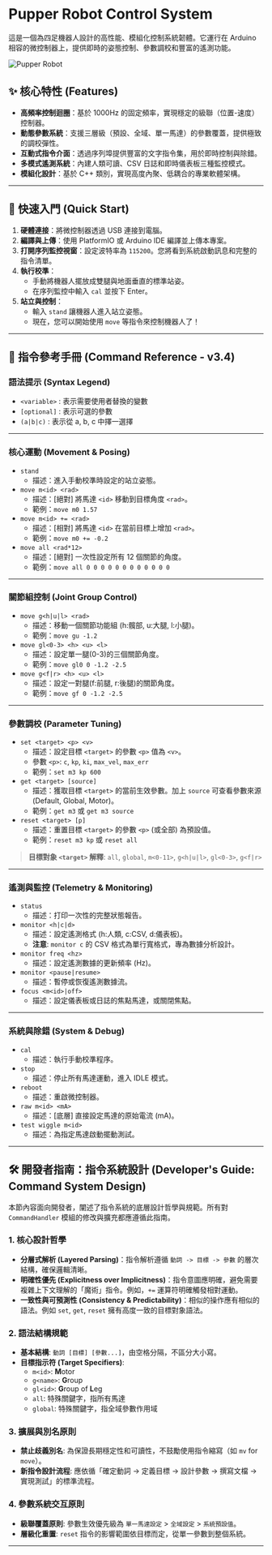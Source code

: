 # Pupper Robot Control System

這是一個為四足機器人設計的高性能、模組化控制系統韌體。它運行在 Arduino 相容的微控制器上，提供即時的姿態控制、參數調校和豐富的遙測功能。

<!-- 可選：在這裡放一張機器人的酷炫照片或 GIF 動畫 -->
![Pupper Robot](images/robot-image.jpg)

## ✨ 核心特性 (Features)

*   **高頻率控制迴圈**：基於 1000Hz 的固定頻率，實現穩定的級聯（位置-速度）控制器。
*   **動態參數系統**：支援三層級（預設、全域、單一馬達）的參數覆蓋，提供極致的調校彈性。
*   **互動式指令介面**：透過序列埠提供豐富的文字指令集，用於即時控制與除錯。
*   **多模式遙測系統**：內建人類可讀、CSV 日誌和即時儀表板三種監控模式。
*   **模組化設計**：基於 C++ 類別，實現高度內聚、低耦合的專業軟體架構。

---

## 🚀 快速入門 (Quick Start)

1.  **硬體連接**：將微控制器透過 USB 連接到電腦。
2.  **編譯與上傳**：使用 PlatformIO 或 Arduino IDE 編譯並上傳本專案。
3.  **打開序列監控視窗**：設定波特率為 `115200`。您將看到系統啟動訊息和完整的指令清單。
4.  **執行校準**：
    *   手動將機器人擺放成雙腿與地面垂直的標準站姿。
    *   在序列監控中輸入 `cal` 並按下 Enter。
5.  **站立與控制**：
    *   輸入 `stand` 讓機器人進入站立姿態。
    *   現在，您可以開始使用 `move` 等指令來控制機器人了！

---

## 📖 指令參考手冊 (Command Reference - v3.4)

### 語法提示 (Syntax Legend)
*   `<variable>` : 表示需要使用者替換的變數
*   `[optional]` : 表示可選的參數
*   `(a|b|c)`    : 表示從 a, b, c 中擇一選擇

---
### 核心運動 (Movement & Posing)
*   `stand`
    *   描述：進入手動校準時設定的站立姿態。
*   `move m<id> <rad>`
    *   描述：[絕對] 將馬達 `<id>` 移動到目標角度 `<rad>`。
    *   範例：`move m0 1.57`
*   `move m<id> += <rad>`
    *   描述：[相對] 將馬達 `<id>` 在當前目標上增加 `<rad>`。
    *   範例：`move m0 += -0.2`
*   `move all <rad*12>`
    *   描述：[絕對] 一次性設定所有 12 個關節的角度。
    *   範例：`move all 0 0 0 0 0 0 0 0 0 0 0 0`

---
### 關節組控制 (Joint Group Control)
*   `move g<h|u|l> <rad>`
    *   描述：移動一個關節功能組 (h:髖部, u:大腿, l:小腿)。
    *   範例：`move gu -1.2`
*   `move gl<0-3> <h> <u> <l>`
    *   描述：設定單一腿(0-3)的三個關節角度。
    *   範例：`move gl0 0 -1.2 -2.5`
*   `move g<f|r> <h> <u> <l>`
    *   描述：設定一對腿(f:前腿, r:後腿)的關節角度。
    *   範例：`move gf 0 -1.2 -2.5`

---
### 參數調校 (Parameter Tuning)
*   `set <target> <p> <v>`
    *   描述：設定目標 `<target>` 的參數 `<p>` 值為 `<v>`。
    *   參數 `<p>`: `c`, `kp`, `ki`, `max_vel`, `max_err`
    *   範例：`set m3 kp 600`
*   `get <target> [source]`
    *   描述：獲取目標 `<target>` 的當前生效參數。加上 `source` 可查看參數來源 (Default, Global, Motor)。
    *   範例：`get m3` 或 `get m3 source`
*   `reset <target> [p]`
    *   描述：重置目標 `<target>` 的參數 `<p>` (或全部) 為預設值。
    *   範例：`reset m3 kp` 或 `reset all`

> **目標對象 `<target>` 解釋**: `all`, `global`, `m<0-11>`, `g<h|u|l>`, `gl<0-3>`, `g<f|r>`

---
### 遙測與監控 (Telemetry & Monitoring)
*   `status`
    *   描述：打印一次性的完整狀態報告。
*   `monitor <h|c|d>`
    *   描述：設定遙測格式 (h:人類, c:CSV, d:儀表板)。
    *   **注意**: `monitor c` 的 CSV 格式為單行寬格式，專為數據分析設計。
*   `monitor freq <hz>`
    *   描述：設定遙測數據的更新頻率 (Hz)。
*   `monitor <pause|resume>`
    *   描述：暫停或恢復遙測數據流。
*   `focus <m<id>|off>`
    *   描述：設定儀表板或日誌的焦點馬達，或關閉焦點。

---
### 系統與除錯 (System & Debug)
*   `cal`
    *   描述：執行手動校準程序。
*   `stop`
    *   描述：停止所有馬達運動，進入 IDLE 模式。
*   `reboot`
    *   描述：重啟微控制器。
*   `raw m<id> <mA>`
    *   描述：[底層] 直接設定馬達的原始電流 (mA)。
*   `test wiggle m<id>`
    *   描述：為指定馬達啟動擺動測試。

---
## 🛠️ 開發者指南：指令系統設計 (Developer's Guide: Command System Design)

本節內容面向開發者，闡述了指令系統的底層設計哲學與規範。所有對 `CommandHandler` 模組的修改與擴充都應遵循此指南。

### 1. 核心設計哲學

*   **分層式解析 (Layered Parsing)**：指令解析遵循 `動詞 -> 目標 -> 參數` 的層次結構，確保邏輯清晰。
*   **明確性優先 (Explicitness over Implicitness)**：指令意圖應明確，避免需要複雜上下文理解的「魔術」指令。例如，`+=` 運算符明確觸發相對運動。
*   **一致性與可預測性 (Consistency & Predictability)**：相似的操作應有相似的語法。例如 `set`, `get`, `reset` 擁有高度一致的目標對象語法。

### 2. 語法結構規範

*   **基本結構**: `動詞 [目標] [參數...]`，由空格分隔，不區分大小寫。
*   **目標指示符 (Target Specifiers)**:
    *   `m<id>`: **M**otor
    *   `g<name>`: **G**roup
    *   `gl<id>`: **G**roup of **L**eg
    *   `all`: 特殊關鍵字，指所有馬達
    *   `global`: 特殊關鍵字，指全域參數作用域

### 3. 擴展與別名原則

*   **禁止歧義別名**: 為保證長期穩定性和可讀性，不鼓勵使用指令縮寫（如 `mv` for `move`）。
*   **新指令設計流程**: 應依循「確定動詞 -> 定義目標 -> 設計參數 -> 撰寫文檔 -> 實現測試」的標準流程。

### 4. 參數系統交互原則

*   **級聯覆蓋原則**: 參數生效優先級為 `單一馬達設定` > `全域設定` > `系統預設值`。
*   **層級化重置**: `reset` 指令的影響範圍依目標而定，從單一參數到整個系統。

---

